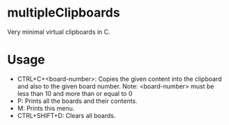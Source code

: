# multipleClipboards
Very minimal virtual clipboards in C. 

# Usage
- CTRL+C+\<board-number\>: Copies the given content into the clipboard and also to the given board number.
      Note: \<board-number\> must be less than 10 and more than or equal to 0
- P: Prints all the boards and their contents.
- M: Prints this menu.
- CTRL+SHIFT+D: Clears all boards.
